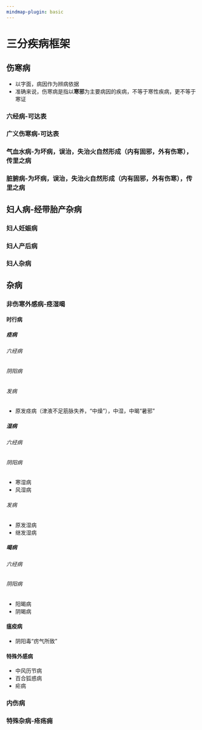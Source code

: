 ```yaml
---
mindmap-plugin: basic
---
```

# 三分疾病框架
## 伤寒病
   - 以字面，病因作为辨病依据
   - 准确来说，伤寒病是指以**寒邪**为主要病因的疾病，不等于寒性疾病，更不等于寒证
   ### 六经病-可达表
   ### 广义伤寒病-可达表
   ### 气血水病-为坏病，误治，失治火自然形成（内有固邪，外有伤寒），传里之病
   ### 脏腑病-为坏病，误治，失治火自然形成（内有固邪，外有伤寒），传里之病
## 妇人病-经带胎产杂病
### 妇人妊娠病
### 妇人产后病
### 妇人杂病
## 杂病
### 非伤寒外感病-痉湿暍
 #### 时行病
 ##### 痉病
 ###### 六经病
 ###### 阴阳病
 ###### 发病
 - 原发痉病（津液不足筋脉失养，“中燥”），中湿，中暍“暑邪”
 ##### 湿病
 ###### 六经病
 ###### 阴阳病
 - 寒湿病
 - 风湿病
 ###### 发病
 - 原发湿病
 - 继发湿病
 ##### 暍病
 ###### 六经病
 ###### 阴阳病
 - 阳暍病
 - 阴暍病
 #### 瘟疫病
  - 阴阳毒“疠气所致”
 #### 特殊外感病
 - 中风历节病
 - 百合狐惑病
 - 疟病
### 内伤病
### 特殊杂病-疮疡痈